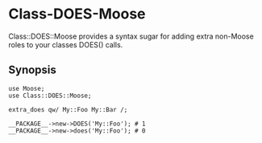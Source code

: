 # Class-DOES-Moose

Class::DOES::Moose provides a syntax sugar for adding extra non-Moose roles to your classes DOES() calls.

## Synopsis

    use Moose;
    use Class::DOES::Moose;

    extra_does qw/ My::Foo My::Bar /;

    __PACKAGE__->new->DOES('My::Foo'); # 1
    __PACKAGE__->new->does('My::Foo'); # 0

